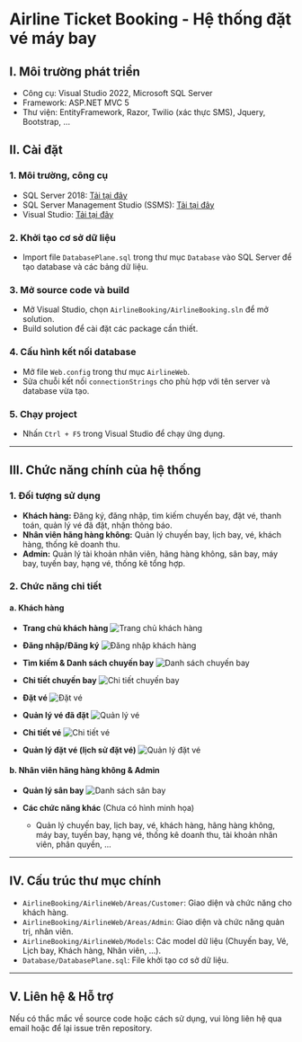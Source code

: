 # Airline Ticket Booking - Hệ thống đặt vé máy bay

## I. Môi trường phát triển

- Công cụ: Visual Studio 2022, Microsoft SQL Server
- Framework: ASP.NET MVC 5
- Thư viện: EntityFramework, Razor, Twilio (xác thực SMS), Jquery, Bootstrap, ...

## II. Cài đặt

### 1. Môi trường, công cụ

- SQL Server 2018: [Tải tại đây](https://go.microsoft.com/fwlink/?linkid=866662)
- SQL Server Management Studio (SSMS): [Tải tại đây](https://aka.ms/ssmsfullsetup)
- Visual Studio: [Tải tại đây](https://visualstudio.microsoft.com/thank-you-downloading-visual-studio/?sku=Enterprise&rel=16)

### 2. Khởi tạo cơ sở dữ liệu

- Import file `DatabasePlane.sql` trong thư mục `Database` vào SQL Server để tạo database và các bảng dữ liệu.

### 3. Mở source code và build

- Mở Visual Studio, chọn `AirlineBooking/AirlineBooking.sln` để mở solution.
- Build solution để cài đặt các package cần thiết.

### 4. Cấu hình kết nối database

- Mở file `Web.config` trong thư mục `AirlineWeb`.
- Sửa chuỗi kết nối `connectionStrings` cho phù hợp với tên server và database vừa tạo.

### 5. Chạy project

- Nhấn `Ctrl + F5` trong Visual Studio để chạy ứng dụng.

---

## III. Chức năng chính của hệ thống

### 1. Đối tượng sử dụng

- **Khách hàng:** Đăng ký, đăng nhập, tìm kiếm chuyến bay, đặt vé, thanh toán, quản lý vé đã đặt, nhận thông báo.
- **Nhân viên hãng hàng không:** Quản lý chuyến bay, lịch bay, vé, khách hàng, thống kê doanh thu.
- **Admin:** Quản lý tài khoản nhân viên, hãng hàng không, sân bay, máy bay, tuyến bay, hạng vé, thống kê tổng hợp.

### 2. Chức năng chi tiết

#### a. Khách hàng

- **Trang chủ khách hàng**
  ![Trang chủ khách hàng](Report/img/TrangChuKhachHang.png)

- **Đăng nhập/Đăng ký**
  ![Đăng nhập khách hàng](Report/img/DangNhapKhachHang.png)

- **Tìm kiếm & Danh sách chuyến bay**
  ![Danh sách chuyến bay](Report/img/DanhSachChuyenBay.png)

- **Chi tiết chuyến bay**
  ![Chi tiết chuyến bay](Report/img/ChiTietChuyenBay.png)

- **Đặt vé**
  ![Đặt vé](Report/img/DatVe.png)

- **Quản lý vé đã đặt**
  ![Quản lý vé](Report/img/QuanLyVe.png)

- **Chi tiết vé**
  ![Chi tiết vé](Report/img/ChiTietVe.png)

- **Quản lý đặt vé (lịch sử đặt vé)**
  ![Quản lý đặt vé](Report/img/QuanLyDatVe.png)

#### b. Nhân viên hãng hàng không & Admin

- **Quản lý sân bay**
  ![Danh sách sân bay](Report/img/Admin_DanhsachSanBay.png)

- **Các chức năng khác**
  (Chưa có hình minh họa)
  - Quản lý chuyến bay, lịch bay, vé, khách hàng, hãng hàng không, máy bay, tuyến bay, hạng vé, thống kê doanh thu, tài khoản nhân viên, phân quyền, ...

---

## IV. Cấu trúc thư mục chính

- `AirlineBooking/AirlineWeb/Areas/Customer`: Giao diện và chức năng cho khách hàng.
- `AirlineBooking/AirlineWeb/Areas/Admin`: Giao diện và chức năng quản trị, nhân viên.
- `AirlineBooking/AirlineWeb/Models`: Các model dữ liệu (Chuyến bay, Vé, Lịch bay, Khách hàng, Nhân viên, ...).
- `Database/DatabasePlane.sql`: File khởi tạo cơ sở dữ liệu.

---

## V. Liên hệ & Hỗ trợ

Nếu có thắc mắc về source code hoặc cách sử dụng, vui lòng liên hệ qua email hoặc để lại issue trên repository.

